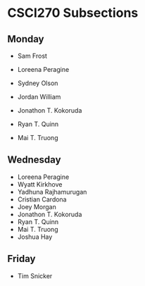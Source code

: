 # CSCI270 Subsections
## Monday
+ Sam Frost
+ Loreena Peragine
+ Sydney Olson

+ Jordan William
+ Jonathon T. Kokoruda
+ Ryan T. Quinn
+ Mai T. Truong
## Wednesday
+ Loreena Peragine
+ Wyatt Kirkhove
+ Yadhuna Rajhamurugan
+ Cristian Cardona
+ Joey Morgan
+ Jonathon T. Kokoruda
+ Ryan T. Quinn
+ Mai T. Truong
+ Joshua Hay
## Friday
+ Tim Snicker
